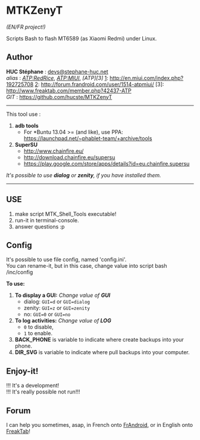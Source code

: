 MTKZenyT
========

*(EN/FR project!)*

Scripts Bash to flash MT6589 (as Xiaomi Redmi) under Linux.

Author
------

**HUC Stéphane** : <devs@stephane-huc.net><br />
*alias* : *[ATP:RedRice][1]*, *[ATP:MIUI][2]*, *[ATP][3]*
[1]: http://en.miui.com/index.php?192725708
[2]: http://forum.frandroid.com/user/1514-atpmiui/
[3]: http://www.freaktab.com/member.php?42437-ATP
<br />
*GIT* : <https://github.com/hucste/MTKZenyT>

----

This tool use :

1. **adb tools** <br />
    - For *Buntu 13.04 >= (and like), use PPA:
    <https://launchpad.net/~phablet-team/+archive/tools>
2. **SuperSU** <br />
	- <http://www.chainfire.eu/> <br />
    - <http://download.chainfire.eu/supersu> <br />
	- <https://play.google.com/store/apps/details?id=eu.chainfire.supersu> <br />

*It's possible to use <b>dialog</b> or <b>zenity</b>, if you have installed them.*

---

USE
---

1. make script MTK_Shell_Tools executable!
2. run-it in terminal-console.
3. answer questions :p

Config
------

It's possible to use file config, named 'config.ini'.<br />
You can rename-it, but in this case, change value into script bash /inc/config

**To use:**

1. **To display a GUI:** *Change value of **GUI***
    - dialog: `GUI=d` or `GUI=dialog`
    - zenity: `GUI=z` or `GUI=zenity`
    - no: `GUI=0` or `GUI=no`
2. **To log activities:** *Change value of **LOG***
    - `0` to disable,
    - `1` to enable.
3. **BACK_PHONE** is variable to indicate where create backups into your phone.
4. **DIR_SVG** is variable to indicate where pull backups into your computer.


Enjoy-it!
---------

!!! It's a development! <br />
!!! It's really possible not run!!!

Forum
-----

I can help you sometimes, asap, in French onto [FrAndroid][1], or in English onto [FreakTab][2]!

[2]: http://www.freaktab.com/showthread.php?17985-MT6589-%28Xiaomi-Redmi%29-Root-n-flash-under-Linux
[1]: http://forum.frandroid.com/topic/205201-redmi-1-outils-sous-linux/


